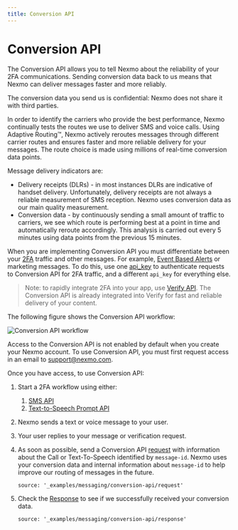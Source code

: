 ```yaml
---
title: Conversion API
---
```


# Conversion API

The Conversion API allows you to tell Nexmo about the reliability of your 2FA communications. Sending conversion data back to us means that Nexmo can deliver messages faster and more reliably.

The conversion data you send us is confidential: Nexmo does not share it with third parties.

In order to identify the carriers who provide the best performance, Nexmo continually tests the routes we use to deliver SMS and voice calls. Using Adaptive Routing™, Nexmo actively reroutes messages through different carrier routes and ensures faster and more reliable delivery for your messages. The route choice is made using millions of real-time conversion data points.

Message delivery indicators are:

* Delivery receipts (DLRs) - in most instances DLRs are indicative of handset delivery. Unfortunately, delivery receipts are not always a reliable measurement of SMS reception. Nexmo uses conversion data as our main quality measurement.
* Conversion data - by continuously sending a small amount of traffic to carriers, we see which route is performing best at a point in time and automatically reroute accordingly. This analysis is carried out every 5 minutes using data points from the previous 15 minutes.

When you are implementing Conversion API you must differentiate between your [2FA](/messaging/us-short-codes/guides/2fa) traffic and other messages. For example, [Event Based Alerts](/messaging/us-short-codes/guides/alerts) or marketing messages. To do this, use one [api_key](/api/conversion) to authenticate requests to Conversion API for 2FA traffic, and a different `api_key` for everything else.

> Note: to rapidly integrate 2FA into your app, use [Verify API](/verify/overview). The Conversion API is already integrated into Verify for fast and reliable delivery of your content.

The following figure shows the Conversion API workflow:

![Conversion API workflow](/assets/images/workflow_conversion_api.svg)

Access to the Conversion API is not enabled by default when you create your Nexmo account. To use Conversion API, you must first request access in an email to [support@nexmo.com](mailto:support@nexmo.com).

Once you have access, to use Conversion API:

1. Start a 2FA workflow using either:

    1. [SMS API](/messaging/sms/overview)
    2. [Text-to-Speech Prompt API](https://docs.nexmo.com/voice/voice-deprecated/text-to-speech-prompt)

2. Nexmo sends a text or voice message to your user.

3. Your user replies to your message or verification request.

4. As soon as possible, send a Conversion API [request](/api/conversion#request) with information about the Call or Text-To-Speech identified by `message-id`. Nexmo uses your conversion data and internal information about `message-id` to help improve our routing of messages in the future.

    ```tabbed_examples
    source: '_examples/messaging/conversion-api/request'
    ```

5. Check the [Response](/api/conversion#response) to see if we successfully received your conversion data.

    ```tabbed_examples
    source: '_examples/messaging/conversion-api/response'
    ```

